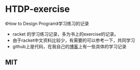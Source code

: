 # HTDP-exercise
《How to Design Program》学习练习的记录
 - racket 的学习练习记录，多为书上的exercise的记录。
 - 由于racket中文资料比较少，有需要的可以参考一下，共同学习
 - github上是代码，在我自己的[博客](http://blog.icetea.me)上有一些具体的学习记录
## MIT
